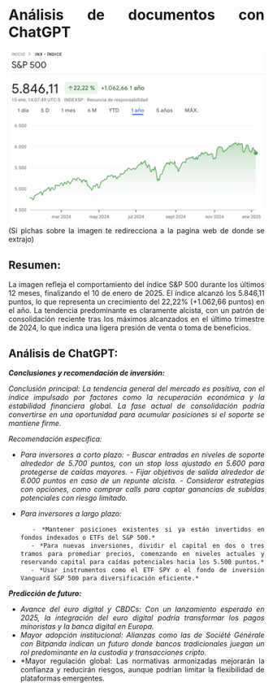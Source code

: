 <div align="justify">

  
# Análisis de documentos con ChatGPT

[![alt text 1](https://github.com/franmandres/GPT-for-trading-analysis/blob/main/imagenes/grafica/graficaSP500.png "Overview")](https://www.google.com/finance/quote/.INX:INDEXSPsa=X&ved=2ahUKEwjAqfr27OuKAxWJQ_EDHWbLGR0Q3ecFegQINRAf&window=1Y)
(Si pichas sobre la imagen te redirecciona a la pagina web de donde se extrajo)


## Resumen:
La imagen refleja el comportamiento del índice S&P 500 durante los últimos 12 meses, finalizando el 10 de enero de 2025. El índice alcanzó los 5.846,11 puntos, lo que representa un crecimiento del 22,22% (+1.062,66 puntos) en el año. La tendencia predominante es claramente alcista, con un patrón de consolidación reciente tras los máximos alcanzados en el último trimestre de 2024, lo que indica una ligera presión de venta o toma de beneficios.

## Análisis de ChatGPT:

***Conclusiones y recomendación de inversión:***

*Conclusión principal: La tendencia general del mercado es positiva, con el índice impulsado por factores como la recuperación económica y la estabilidad financiera global. La fase actual de consolidación podría convertirse en una oportunidad para acumular posiciones si el soporte se mantiene firme.*

*Recomendación específica:*

-	*Para inversores a corto plazo:*
        - *Buscar entradas en niveles de soporte alrededor de 5.700 puntos, con un stop loss ajustado en 5.600 para protegerse de caídas mayores.*
 	      - *Fijar objetivos de salida alrededor de 6.000 puntos en caso de un repunte alcista.*
        - *Considerar estrategias con opciones, como comprar calls para captar ganancias de subidas potenciales con riesgo limitado.*

- *Para inversores a largo plazo:*

        - *Mantener posiciones existentes si ya están invertidos en fondos indexados o ETFs del S&P 500.*
        - *Para nuevas inversiones, dividir el capital en dos o tres tramos para promediar precios, comenzando en niveles actuales y reservando capital para caídas potenciales hacia los 5.500 puntos.*
        - *Usar instrumentos como el ETF SPY o el fondo de inversión Vanguard S&P 500 para diversificación eficiente.*





***Predicción de futuro:***

-	*Avance del euro digital y CBDCs: Con un lanzamiento esperado en 2025, la integración del euro digital podría transformar los pagos minoristas y la banca digital en Europa.*
-	*Mayor adopción institucional: Alianzas como las de Société Générale con Bitpanda indican un futuro donde bancos tradicionales juegan un rol predominante en la custodia y transacciones cripto.*
-	*Mayor regulación global: Las normativas armonizadas mejorarán la confianza y reducirán riesgos, aunque podrían limitar la flexibilidad de plataformas emergentes.


